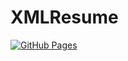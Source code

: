 # XMLResume #
[![GitHub Pages](https://github.com/ashenm/xmlresume/actions/workflows/pages.yml/badge.svg)](https://github.com/ashenm/xmlresume/actions/workflows/pages.yml)
